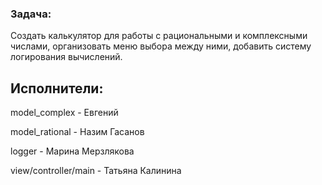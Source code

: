 ### Задача: ###

Создать калькулятор для работы с рациональными и комплексными числами, 
организовать меню выбора между ними, добавить систему логирования вычислений.

## Исполнители: ##

model_complex - Евгений

model_rational - Назим Гасанов

logger - Марина Мерзлякова

view/controller/main - Татьяна Калинина
